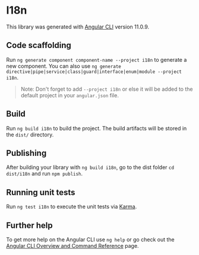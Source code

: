 # I18n

This library was generated with [Angular CLI](https://github.com/angular/angular-cli) version 11.0.9.

## Code scaffolding

Run `ng generate component component-name --project i18n` to generate a new component. You can also use `ng generate directive|pipe|service|class|guard|interface|enum|module --project i18n`.
> Note: Don't forget to add `--project i18n` or else it will be added to the default project in your `angular.json` file. 

## Build

Run `ng build i18n` to build the project. The build artifacts will be stored in the `dist/` directory.

## Publishing

After building your library with `ng build i18n`, go to the dist folder `cd dist/i18n` and run `npm publish`.

## Running unit tests

Run `ng test i18n` to execute the unit tests via [Karma](https://karma-runner.github.io).

## Further help

To get more help on the Angular CLI use `ng help` or go check out the [Angular CLI Overview and Command Reference](https://angular.io/cli) page.
